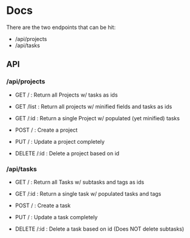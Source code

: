 # Docs

There are the two endpoints that can be hit:

- /api/projects
- /api/tasks

## API

### /api/projects

- GET / : Return all Projects w/ tasks as ids
- GET /list : Return all projects w/ minified fields and tasks as ids
- GET /:id : Return a single Project w/ populated (yet minified) tasks

- POST / : Create a project
- PUT / : Update a project completely

- DELETE /:id : Delete a project based on id

### /api/tasks

- GET / : Return all Tasks w/ subtasks and tags as ids
- GET /:id : Return a single task w/ populated tasks and tags

- POST / : Create a task
- PUT / : Update a task completely

- DELETE /:id : Delete a task based on id (Does NOT delete subtasks)
